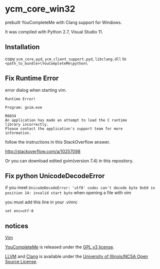ycm_core_win32
==============

prebuilt YouCompleteMe with Clang support for Windows.

It was compiled with Python 2.7, Visual Studio 11.


Installation
-------------

copy `ycm_core.pyd`, `ycm_client_support.pyd`, `libclang.dll` to `<path_to_bundle>\YouCompleteMe\python\`


Fix Runtime Error
-------------------


error dialog when starting vim.
```
Runtime Error!

Program: gvim.exe

R6034
An application has made an attempt to load the C runtime
library incorrectly.
Please contact the application's support team for more
information.
```

follow the instructions in this StackOverflow answer.

http://stackoverflow.com/a/10257098

Or you can download edited gvim(version 7.4) in this repository.



Fix python UnicodeDecodeError
---------------------------------

if you meet `UnicodeDecodeError: 'utf8' codec can't decode byte 0xb9 in position 14: invalid start byte` when opening a file with vim

you must add this line in your .vimrc

`set enc=utf-8`


notices
-------

[Vim][vim]

[YouCompleteMe][youcompleteme] is released under the [GPL v3 license][gpl].

[LLVM][llvm] and [Clang][clang] is available under the [University of Illinois/NCSA Open Source License][ncsa].


<!-- Link -->
[youcompleteme]: https://github.com/Valloric/YouCompleteMe
[vim]: http://www.vim.org/
[gpl]: http://www.gnu.org/copyleft/gpl.html
[llvm]: http://llvm.org/
[clang]: http://clang.llvm.org/
[ncsa]: http://opensource.org/licenses/UoI-NCSA.php
